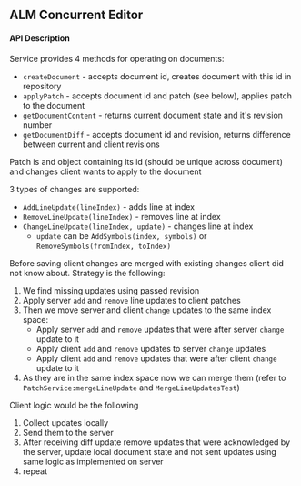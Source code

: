 ## ALM Concurrent Editor

#### API Description

Service provides 4 methods for operating on documents:

- `createDocument` - accepts document id, creates document with this id in repository
- `applyPatch` - accepts document id and patch (see below), applies patch to the document
- `getDocumentContent` - returns current document state and it's revision number
- `getDocumentDiff` - accepts document id and revision, returns difference between current and client revisions


Patch is and object containing its id (should be unique across document) and changes client wants to apply to the document

3 types of changes are supported:

- `AddLineUpdate(lineIndex)` - adds line at index
- `RemoveLineUpdate(lineIndex)` - removes line at index
- `ChangeLineUpdate(lineIndex, update)` - changes line at index
   - `update` can be `AddSymbols(index, symbols)` or `RemoveSymbols(fromIndex, toIndex)` 
   
Before saving client changes are merged with existing changes client did not know about.
Strategy is the following:

 1. We find missing updates using passed revision 
 1. Apply server `add` and `remove` line updates to client patches 
 1. Then we move server and client `change` updates to the same index space:
    - Apply server `add` and `remove` updates that were after server `change` update to it
    - Apply client `add` and `remove` updates to server `change` updates
    - Apply client `add` and `remove` updates that were after client `change` update to it
 1. As they are in the same index space now we can merge them 
 (refer to `PatchService:mergeLineUpdate` and `MergeLineUpdatesTest`)
 
Client logic would be the following
1. Collect updates locally
1. Send them to the server
1. After receiving diff update remove updates that were acknowledged by the server, 
update local document state and not sent updates using same logic as implemented on server
1. repeat
